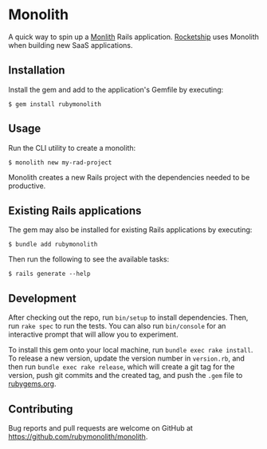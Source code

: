 # Monolith

A quick way to spin up a [Monlith](https://m.signalvnoise.com/the-monolith/) Rails application. [Rocketship](https://rocketship.io/) uses Monolith when building new SaaS applications.

## Installation

Install the gem and add to the application's Gemfile by executing:

    $ gem install rubymonolith

## Usage

Run the CLI utility to create a monolith:

    $ monolith new my-rad-project

Monolith creates a new Rails project with the dependencies needed to be productive.

## Existing Rails applications

The gem may also be installed for existing Rails applications by executing:

    $ bundle add rubymonolith

Then run the following to see the available tasks:

    $ rails generate --help

## Development

After checking out the repo, run `bin/setup` to install dependencies. Then, run `rake spec` to run the tests. You can also run `bin/console` for an interactive prompt that will allow you to experiment.

To install this gem onto your local machine, run `bundle exec rake install`. To release a new version, update the version number in `version.rb`, and then run `bundle exec rake release`, which will create a git tag for the version, push git commits and the created tag, and push the `.gem` file to [rubygems.org](https://rubygems.org).

## Contributing

Bug reports and pull requests are welcome on GitHub at https://github.com/rubymonolith/monolith.
